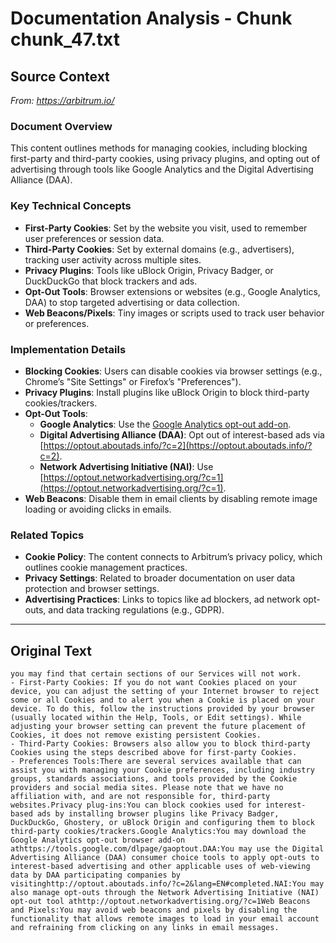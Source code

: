 # Documentation Analysis - Chunk chunk_47.txt

## Source Context
*From: https://arbitrum.io/*

### Document Overview  
This content outlines methods for managing cookies, including blocking first-party and third-party cookies, using privacy plugins, and opting out of advertising through tools like Google Analytics and the Digital Advertising Alliance (DAA).  

### Key Technical Concepts  
- **First-Party Cookies**: Set by the website you visit, used to remember user preferences or session data.  
- **Third-Party Cookies**: Set by external domains (e.g., advertisers), tracking user activity across multiple sites.  
- **Privacy Plugins**: Tools like uBlock Origin, Privacy Badger, or DuckDuckGo that block trackers and ads.  
- **Opt-Out Tools**: Browser extensions or websites (e.g., Google Analytics, DAA) to stop targeted advertising or data collection.  
- **Web Beacons/Pixels**: Tiny images or scripts used to track user behavior or preferences.  

### Implementation Details  
- **Blocking Cookies**: Users can disable cookies via browser settings (e.g., Chrome’s "Site Settings" or Firefox’s "Preferences").  
- **Privacy Plugins**: Install plugins like uBlock Origin to block third-party cookies/trackers.  
- **Opt-Out Tools**:  
  - **Google Analytics**: Use the [Google Analytics opt-out add-on](https://tools.google.com/dlpage/gaoptout).  
  - **Digital Advertising Alliance (DAA)**: Opt out of interest-based ads via [https://optout.aboutads.info/?c=2](https://optout.aboutads.info/?c=2).  
  - **Network Advertising Initiative (NAI)**: Use [https://optout.networkadvertising.org/?c=1](https://optout.networkadvertising.org/?c=1).  
- **Web Beacons**: Disable them in email clients by disabling remote image loading or avoiding clicks in emails.  

### Related Topics  
- **Cookie Policy**: The content connects to Arbitrum’s privacy policy, which outlines cookie management practices.  
- **Privacy Settings**: Related to broader documentation on user data protection and browser settings.  
- **Advertising Practices**: Links to topics like ad blockers, ad network opt-outs, and data tracking regulations (e.g., GDPR).

---

## Original Text
```
you may find that certain sections of our Services will not work.
- First-Party Cookies: If you do not want Cookies placed on your device, you can adjust the setting of your Internet browser to reject some or all Cookies and to alert you when a Cookie is placed on your device. To do this, follow the instructions provided by your browser (usually located within the Help, Tools, or Edit settings). While adjusting your browser setting can prevent the future placement of Cookies, it does not remove existing persistent Cookies.
- Third-Party Cookies: Browsers also allow you to block third-party Cookies using the steps described above for first-party Cookies.
- Preferences Tools:There are several services available that can assist you with managing your Cookie preferences, including industry groups, standards associations, and tools provided by the Cookie providers and social media sites. Please note that we have no affiliation with, and are not responsible for, third-party websites.Privacy plug-ins:You can block cookies used for interest-based ads by installing browser plugins like Privacy Badger, DuckDuckGo, Ghostery, or uBlock Origin and configuring them to block third-party cookies/trackers.Google Analytics:You may download the Google Analytics opt-out browser add-on athttps://tools.google.com/dlpage/gaoptout.DAA:You may use the Digital Advertising Alliance (DAA) consumer choice tools to apply opt-outs to interest-based advertising and other applicable uses of web-viewing data by DAA participating companies by visitinghttp://optout.aboutads.info/?c=2&lang=EN#completed.NAI:You may also manage opt-outs through the Network Advertising Initiative (NAI) opt-out tool athttp://optout.networkadvertising.org/?c=1Web Beacons and Pixels:You may avoid web beacons and pixels by disabling the functionality that allows remote images to load in your email account and refraining from clicking on any links in email messages.
```